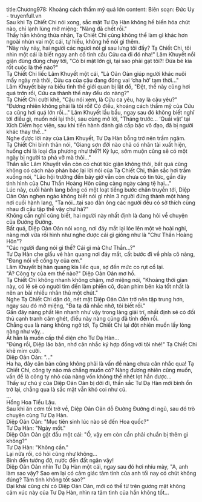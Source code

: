 title:Chương978: Khoảng cách thẩm mỹ quá lớn
content:
Biên soạn: Đức Uy - truyenfull.vn<br>Sau khi Tạ Chiết Chi nói xong, sắc mặt Tư Dạ Hàn không hề biến hóa chút nào, chỉ lạnh lùng mở miệng: "Nàng đã chết rồi."<br>Thấy hắn không thừa nhận, Tạ Chiết Chi cũng không thể làm gì khác hơn ngoài nhún vai một cái, tự hiểu, không hề nói gì thêm.<br>"Này này này, hai người các ngươi nói gì sau lưng tôi đấy? Tạ Chiết Chi, tôi nhìn một cái là biết ngay anh cố tình câu Cửu ca đi đó nha!" Lâm Khuyết nổi giận đùng đùng chạy tới, "Có bí mật lớn gì, tại sao phải gạt tôi?! Đứa bé kia rốt cuộc là thế nào?"<br>Tạ Chiết Chi liếc Lâm Khuyết một cái, "Là Oản Oản giúp người khác nuôi mấy ngày mà thôi, Cửu ca của cậu đang đóng vai ‘cha hờ’ tạm thời…"<br>Lâm Khuyết bày ra biểu tình thế giới quan bị lật đổ, "Đệt, thế này cũng hơi quá trớn rồi, Cửu ca thành thế này đều do nàng?"<br>Tạ Chiết Chi cười khẽ, "Cậu nói xem, là Cửu ca yêu, hay là cậu yêu?"<br>"Đương nhiên không phải là tôi rồi! Có điều, khoảng cách thẩm mỹ của Cửu ca cũng hơi quá lớn rồi..." Lâm Khuyết lầu bầu, ngay sau đó không biết nghĩ tới điều gì, muốn nói lại thôi, sau cùng mở lời, "Tháng trước... ‘Quái vật’ tại Xích Diễm học viện, sau khi tiến hành đánh giá cấp bậc võ đạo, đã bị người khác thay thế..."<br>Nghe được lời này của Lâm Khuyết, Tư Dạ Hàn bỗng trở nên trầm ngâm.<br>Tạ Chiết Chi bình thản nói, "Giang sơn đời nào chả có nhân tài xuất hiện, huống chi là loại địa phương như thế?! Kỷ lục, sớm muộn cũng sẽ có một ngày bị người ta phá vỡ mà thôi…"<br>Thần sắc Lâm Khuyết vẫn còn có chút tức giận không thôi, bất quá cũng không có cách nào phản bác lại lời nói của Tạ Chiết Chi, thần sắc hơi trầm xuống nói, "Lão hội trưởng đến bây giờ vẫn còn chưa có tin tức, gần đây tình hình của Chư Thần Hoàng Hôn cũng càng ngày càng tệ hại..."<br>Lúc này, cuối hành lang bỗng có một loạt tiếng bước chân truyền tới, Diệp Oản Oản nghẹn ngào không biết nói gì nhìn 3 người đứng thành một hàng nơi cuối hành lang, "Ta nói…tại sao đàn ông các người đều có sở thích cùng nhau đi cầu tập thể vậy chứ hả?"<br>Không cần nghĩ cũng biết, hai người này nhất định là đang hỏi về chuyện của Đường Đường.<br>Bất quá, Diệp Oản Oản nói xong, nơi đáy mắt lại lóe lên một vẻ hoài nghi, nàng mới vừa rồi hình như nghe được cái gì giống như là "Chư Thần Hoàng Hôn"?<br>"Các người đang nói gì thế? Cái gì mà Chư Thần...?"<br>Tư Dạ Hàn che giấu vẻ hàn quang nơi đáy mắt, cất bước đi về phía cô nàng, "Đang nói về công ty của em."<br>Lâm Khuyết bị hàn quang kia liếc qua, sợ đến mức co rụt cổ lại.<br>"À? Công ty của em thế nào?" Diệp Oản Oản mơ hồ.<br>Tạ Chiết Chi không nhanh không chậm, mở miệng nói, "Khoảng thời gian này, có lẽ sẽ có người tìm đến làm phiền cô, đoàn phim bên kia tốt nhất là nên an bài nhiều nhân thủ một chút."<br>Nghe Tạ Chiết Chi dặn dò, nét mặt Diệp Oản Oản trở nên tập trung hơn, ngay sau đó mở miệng, "Đa tạ đã nhắc nhở, tôi biết rồi."<br>Gần đây nàng phất lên nhanh như vậy trong làng giải trí, nhất định sẽ có đối thủ cạnh tranh căm ghét, điều này nàng cũng đã tính đến rồi.<br>Chẳng qua là nàng không ngờ tới, Tạ Chiết Chi lại đột nhiên muốn lấy lòng nàng như vậy…<br>Ắt hẳn là muốn cấp thể diện cho Tư Dạ Hàn...<br>"Đúng rồi, Diệp lão bản, nhớ cân nhắc ký hợp đồng với tôi nhé!" Tạ Chiết Chi khẽ mỉm cười.<br>Diệp Oản Oản: "..."<br>Ha ha, đây căn bản cũng không phải là vấn đề nàng chưa cân nhắc qua! Tạ Chiết Chi, công ty nào mà chẳng muốn có? Nàng đương nhiên cũng muốn, vấn đề là công ty nhỏ của nàng vốn không thể nhét lọt hắn được…<br>Thấy sự chú ý của Diệp Oản Oản bị dời đi, thần sắc Tư Dạ Hàn mới bình ổn trở lại, chẳng qua là sắc mặt vẫn khó coi như cũ.<br>...<br>Hồng Hoa Tiểu Lâu.<br>Sau khi ăn cơm tối trở về, Diệp Oản Oản dỗ Đường Đường đi ngủ, sau đó trò chuyện cùng Tư Dạ Hàn.<br>Diệp Oản Oản: "Mục tiên sinh lúc nào sẽ đến Hoa quốc?"<br>Tư Dạ Hàn: "Ngày mốt."<br>Diệp Oản Oản gật đầu một cái: "Ồ, vậy em còn cần phải chuẩn bị thêm gì không?"<br>Tư Dạ Hàn: "Không cần."<br>Lại nữa rồi, có hỏi cũng như không...<br>Binh đến tướng đỡ, nước đến đất ngăn vậy!<br>Diệp Oản Oản nhìn Tư Dạ Hàn một cái, ngay sau đó hơi nhíu mày, "A, anh làm sao vậy? Sao em lại có cảm giác tâm tình của anh tối nay có chút không đúng? Tâm tình không tốt sao?"<br>Đại khái cũng chỉ có Diệp Oản Oản, mới có thể từ trên gương mặt không cảm xúc này của Tư Dạ Hàn, nhìn ra tâm tình của hắn không tốt...